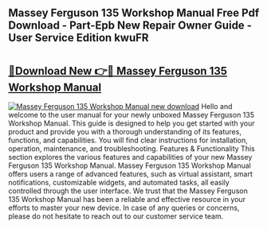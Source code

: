## Massey Ferguson 135 Workshop Manual Free Pdf Download - Part-Epb New Repair Owner Guide - User Service Edition kwuFR

# <h2><a href="http://bc90231.oget.top/?id=Massey+Ferguson+135+Workshop+Manual">🔗Download New 👉🔴 Massey Ferguson 135 Workshop Manual</a></h2>

[![Massey Ferguson 135 Workshop Manual new download](https://i.imgur.com/5g1atiW.png)](http://bc90231.oget.top/?id=Massey+Ferguson+135+Workshop+Manual)
Hello and welcome to the user manual for your newly unboxed Massey Ferguson 135 Workshop Manual. This guide is designed to help you get started with your product and provide you with a thorough understanding of its features, functions, and capabilities. You will find clear instructions for installation, operation, maintenance, and troubleshooting. Features & Functionality This section explores the various features and capabilities of your new Massey Ferguson 135 Workshop Manual. Massey Ferguson 135 Workshop Manual offers users a range of advanced features, such as virtual assistant, smart notifications, customizable widgets, and automated tasks, all easily controlled through the user interface. We trust that the Massey Ferguson 135 Workshop Manual has been a reliable and effective resource in your efforts to master your new device. In case of any queries or concerns, please do not hesitate to reach out to our customer service team.

